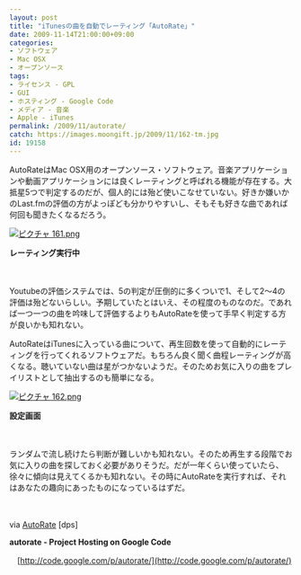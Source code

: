 ```yaml
---
layout: post
title: "iTunesの曲を自動でレーティング「AutoRate」"
date: 2009-11-14T21:00:00+09:00
categories:
- ソフトウェア
- Mac OSX
- オープンソース
tags: 
- ライセンス - GPL
- GUI
- ホスティング - Google Code
- メディア - 音楽
- Apple - iTunes
permalink: /2009/11/autorate/
catch: https://images.moongift.jp/2009/11/162-tm.jpg
id: 19158
---
```

AutoRateはMac OSX用のオープンソース・ソフトウェア。音楽アプリケーションや動画アプリケーションには良くレーティングと呼ばれる機能が存在する。大抵星5つで判定するのだが、個人的には殆ど使いこなせていない。好きか嫌いかのLast.fmの評価の方がよっぽども分かりやすいし、そもそも好きな曲であれば何回も聞きたくなるだろう。

  

[![ピクチャ 161.png](https://images.moongift.jp/2009/11/161-tm.jpg)](https://images.moongift.jp/2009/11/161.png)  
  
**レーティング実行中**

  

　

  

Youtubeの評価システムでは、5の判定が圧倒的に多くついで1、そして2〜4の評価は殆どないらしい。予期していたとはいえ、その程度のものなのだ。であれば一つ一つの曲を吟味して評価するよりもAutoRateを使って手早く判定する方が良いかも知れない。

  
  
<!--more-->

AutoRateはiTunesに入っている曲について、再生回数を使って自動的にレーティングを行ってくれるソフトウェアだ。もちろん良く聞く曲程レーティングが高くなる。聴いていない曲は星がつかないようだ。そのためお気に入りの曲をプレイリストとして抽出するのも簡単になる。

  

[![ピクチャ 162.png](https://images.moongift.jp/2009/11/162-tm.jpg)](https://images.moongift.jp/2009/11/162.png)  
  
**設定画面**

  

　

  

ランダムで流し続けたら判断が難しいかも知れない。そのため再生する段階でお気に入りの曲を探しておく必要がありそうだ。だが一年くらい使っていたら、徐々に傾向は見えてくるかも知れない。その時にAutoRateを実行すれば、それはあなたの趣向にあったものになっているはずだ。

  

　

  

via [AutoRate](http://dpsmac.com/1870) [dps]

  

**autorate - Project Hosting on Google Code**  
  
　[http://code.google.com/p/autorate/](http://code.google.com/p/autorate/)

  
